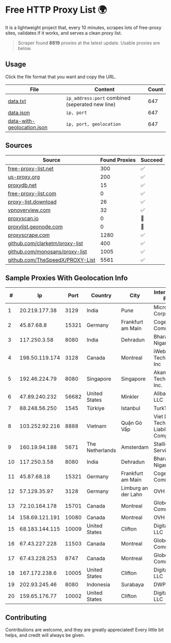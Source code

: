 
# Free HTTP Proxy List 🌍

It is a lightweight project that, every 10 minutes, scrapes lots of free-proxy sites, validates if it works, and serves a clean proxy list.


> Scraper found **8819** proxies at the latest update. Usable proxies are below.

## Usage

Click the file format that you want and copy the URL.


|File|Content|Count|
|----|-------|-----|
|[data.txt](https://raw.githubusercontent.com/themiralay/Proxy-List-World/master/data.txt)|`ip_address:port` combined (seperated new line)|647|
|[data.json](https://raw.githubusercontent.com/themiralay/Proxy-List-World/master/data.json)|`ip, port`|647|
|[data-with-geolocation.json](https://raw.githubusercontent.com/themiralay/Proxy-List-World/master/data-with-geolocation.json)|`ip, port, geolocation`|647|

## Sources

|Source|Found Proxies|Succeed|
|------|-------------|-------|
|[free-proxy-list.net](https://free-proxy-list.net)|300|✅|
|[us-proxy.org](https://www.us-proxy.org)|200|✅|
|[proxydb.net](http://proxydb.net)|15|✅|
|[free-proxy-list.com](https://free-proxy-list.com/?page=&port=&type%5B%5D=http&type%5B%5D=https&up_time=0&search=Search)|0|✅|
|[proxy-list.download](https://www.proxy-list.download/HTTP)|26|✅|
|[vpnoverview.com](https://vpnoverview.com/privacy/anonymous-browsing/free-proxy-servers)|32|✅|
|[proxyscan.io](https://www.proxyscan.io)|0|🚫|
|[proxylist.geonode.com](https://proxylist.geonode.com/api/proxy-list?limit=300&page=1&sort_by=lastChecked&sort_type=desc&protocols=http,https)|0|🚫|
|[proxyscrape.com](https://api.proxyscrape.com/v2/?request=displayproxies&protocol=http&timeout=10000&country=all&ssl=all&anonymity=all)|1280|✅|
|[github.com/clarketm/proxy-list](https://raw.githubusercontent.com/clarketm/proxy-list/master/proxy-list-raw.txt)|400|✅|
|[github.com/monosans/proxy-list](https://raw.githubusercontent.com/monosans/proxy-list/main/proxies/http.txt)|1005|✅|
|[github.com/TheSpeedX/PROXY-List](https://raw.githubusercontent.com/TheSpeedX/PROXY-List/master/http.txt)|5561|✅|


## Sample Proxies With Geolocation Info

|#|Ip|Port|Country|City|Internet Service Provider|
|-|--|----|-------|----|-------------------------|
|1|20.219.177.38|3129|India|Pune|Microsoft Corporation|
|2|45.87.68.8|15321|Germany|Frankfurt am Main|Cogent Communications|
|3|117.250.3.58|8080|India|Dehradun|Bharat Sanchar Nigam Ltd|
|4|198.50.119.174|3128|Canada|Montreal|iWeb Technologies Inc|
|5|192.46.224.79|8080|Singapore|Singapore|Akamai Technologies, Inc.|
|6|47.89.240.232|56682|United States|Minkler|Alibaba.com LLC|
|7|88.248.56.250|1545|Türkiye|Istanbul|TurkTelecom|
|8|103.252.92.216|8888|Vietnam|Quận Gò Vấp|Viet Digital Technology Liability Company|
|9|160.19.94.188|5671|The Netherlands|Amsterdam|Stallion Network Services Limited|
|10|117.250.3.58|8080|India|Dehradun|Bharat Sanchar Nigam Ltd|
|11|45.87.68.18|15321|Germany|Frankfurt am Main|Cogent Communications|
|12|57.129.35.97|3128|Germany|Limburg an der Lahn|OVH SAS|
|13|72.10.164.178|15701|Canada|Montreal|GloboTech Communications|
|14|158.69.121.191|10080|Canada|Montreal|OVH SAS|
|15|68.183.144.115|10009|United States|Clifton|DigitalOcean, LLC|
|16|67.43.227.228|11503|Canada|Montreal|GloboTech Communications|
|17|67.43.228.253|8747|Canada|Montreal|GloboTech Communications|
|18|167.172.238.6|10005|United States|Clifton|DigitalOcean, LLC|
|19|202.93.245.46|8080|Indonesia|Surabaya|DWPNAP|
|20|159.65.176.77|10002|United States|Clifton|DigitalOcean, LLC|



## Contributing

Contributions are welcome, and they are greatly appreciated! Every
little bit helps, and credit will always be given.

